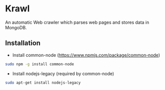 # Krawl
An automatic Web crawler which parses web pages and stores data in MongoDB.

## Installation

* Install common-node (https://www.npmjs.com/package/common-node)
```bash
sudo npm -g install common-node
```
* Install nodejs-legacy (required by common-node)
```bash
sudo apt-get install nodejs-legacy
```
